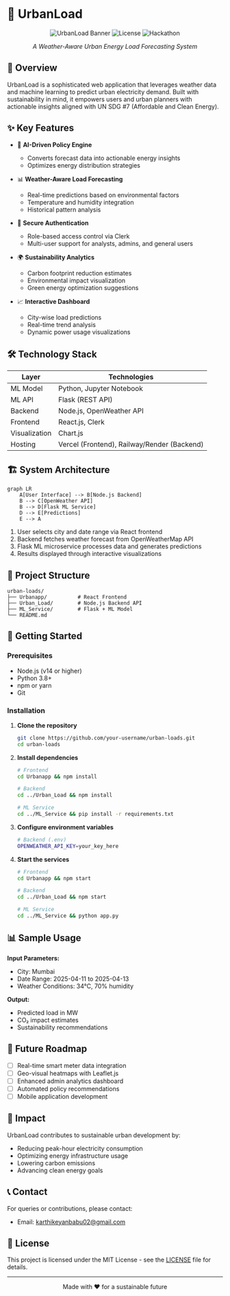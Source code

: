 # 🔋 UrbanLoad

<div align="center">

![UrbanLoad Banner](https://img.shields.io/badge/UrbanLoad-Weather--Aware%20Energy%20Forecasting-blue)
![License](https://img.shields.io/badge/License-MIT-green)
![Hackathon](https://img.shields.io/badge/Hackathon-Hackera'25-orange)

*A Weather-Aware Urban Energy Load Forecasting System*

</div>

## 📝 Overview

UrbanLoad is a sophisticated web application that leverages weather data and machine learning to predict urban electricity demand. Built with sustainability in mind, it empowers users and urban planners with actionable insights aligned with UN SDG #7 (Affordable and Clean Energy).

## ✨ Key Features

- 🤖 **AI-Driven Policy Engine**
  - Converts forecast data into actionable energy insights
  - Optimizes energy distribution strategies

- 📊 **Weather-Aware Load Forecasting**
  - Real-time predictions based on environmental factors
  - Temperature and humidity integration
  - Historical pattern analysis

- 🔐 **Secure Authentication**
  - Role-based access control via Clerk
  - Multi-user support for analysts, admins, and general users

- 🌍 **Sustainability Analytics**
  - Carbon footprint reduction estimates
  - Environmental impact visualization
  - Green energy optimization suggestions

- 📈 **Interactive Dashboard**
  - City-wise load predictions
  - Real-time trend analysis
  - Dynamic power usage visualizations

## 🛠️ Technology Stack

| Layer | Technologies |
|-------|-------------|
| ML Model | Python, Jupyter Notebook |
| ML API | Flask (REST API) |
| Backend | Node.js, OpenWeather API |
| Frontend | React.js, Clerk |
| Visualization | Chart.js |
| Hosting | Vercel (Frontend), Railway/Render (Backend) |

## 🏗️ System Architecture

```mermaid
graph LR
    A[User Interface] --> B[Node.js Backend]
    B --> C[OpenWeather API]
    B --> D[Flask ML Service]
    D --> E[Predictions]
    E --> A
```

1. User selects city and date range via React frontend
2. Backend fetches weather forecast from OpenWeatherMap API
3. Flask ML microservice processes data and generates predictions
4. Results displayed through interactive visualizations

## 📁 Project Structure

```
urban-loads/
├── Urbanapp/          # React Frontend
├── Urban_Load/        # Node.js Backend API
├── ML_Service/        # Flask + ML Model
└── README.md
```

## 🚀 Getting Started

### Prerequisites

- Node.js (v14 or higher)
- Python 3.8+
- npm or yarn
- Git

### Installation

1. **Clone the repository**
   ```bash
   git clone https://github.com/your-username/urban-loads.git
   cd urban-loads
   ```

2. **Install dependencies**
   ```bash
   # Frontend
   cd Urbanapp && npm install

   # Backend
   cd ../Urban_Load && npm install

   # ML Service
   cd ../ML_Service && pip install -r requirements.txt
   ```

3. **Configure environment variables**
   ```bash
   # Backend (.env)
   OPENWEATHER_API_KEY=your_key_here
   ```

4. **Start the services**
   ```bash
   # Frontend
   cd Urbanapp && npm start

   # Backend
   cd ../Urban_Load && npm start

   # ML Service
   cd ../ML_Service && python app.py
   ```

## 📊 Sample Usage

**Input Parameters:**
- City: Mumbai
- Date Range: 2025-04-11 to 2025-04-13
- Weather Conditions: 34°C, 70% humidity

**Output:**
- Predicted load in MW
- CO₂ impact estimates
- Sustainability recommendations

## 🔮 Future Roadmap

- [ ] Real-time smart meter data integration
- [ ] Geo-visual heatmaps with Leaflet.js
- [ ] Enhanced admin analytics dashboard
- [ ] Automated policy recommendations
- [ ] Mobile application development

## 🌱 Impact

UrbanLoad contributes to sustainable urban development by:

- Reducing peak-hour electricity consumption
- Optimizing energy infrastructure usage
- Lowering carbon emissions
- Advancing clean energy goals


## 📞 Contact

For queries or contributions, please contact:
- Email: [karthikeyanbabu02@gmail.com](mailto:karthikeyanbabu02@gmail.com)

## 📄 License

This project is licensed under the MIT License - see the [LICENSE](LICENSE) file for details.

---

<div align="center">
Made with ❤️ for a sustainable future
</div>

